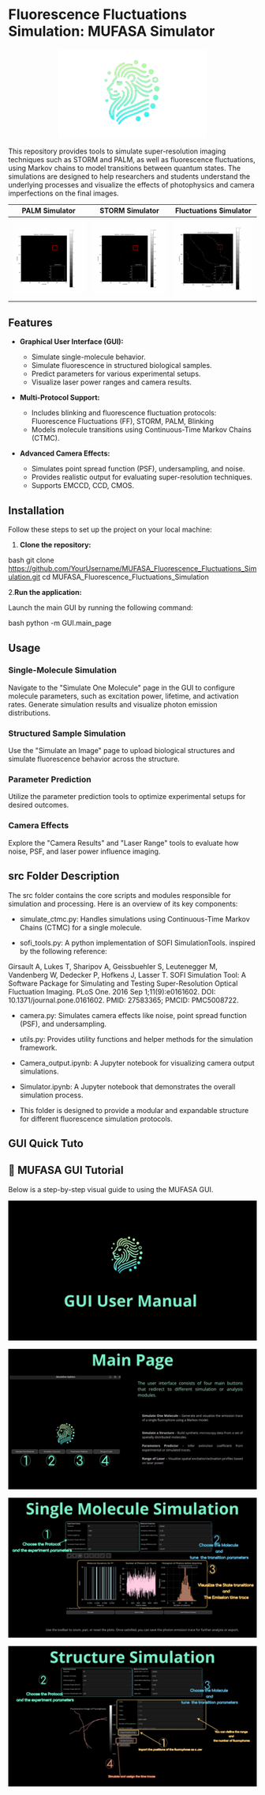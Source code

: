 # Fluorescence Fluctuations Simulation: MUFASA Simulator

<div align="center">
<img src="img/Logo MUFASA.png" alt="Fluorescence Simulation" width="300"/>
</div>

This repository provides tools to simulate super-resolution imaging techniques such as STORM and PALM, as well as fluorescence fluctuations, using Markov chains to model transitions between quantum states. The simulations are designed to help researchers and students understand the underlying processes and visualize the effects of photophysics and camera imperfections on the final images.


| PALM Simulator | STORM Simulator | Fluctuations Simulator |
|:--------------:|:---------------:|:----------------------:|
| <img src="img/emitted_photons_poisson_palm.gif" width="300"> | <img src="img/emitted_photons_poisson_storm.gif" width="300"> | <img src="img/emitted_photons_poisson_FF.gif" width="300"> |




## Features 

- **Graphical User Interface (GUI):**
  - Simulate single-molecule behavior.
  - Simulate fluorescence in structured biological samples.
  - Predict parameters for various experimental setups.
  - Visualize laser power ranges and camera results.

- **Multi-Protocol Support:**
  - Includes blinking and fluorescence fluctuation protocols: Fluorescence Fluctuations (FF), STORM, PALM, Blinking
  - Models molecule transitions using Continuous-Time Markov Chains (CTMC).
 
- **Advanced Camera Effects:**
  - Simulates point spread function (PSF), undersampling, and noise.
  - Provides realistic output for evaluating super-resolution techniques.
  - Supports EMCCD, CCD, CMOS.


## Installation

Follow these steps to set up the project on your local machine:

1. **Clone the repository:**

   
bash
   git clone https://github.com/YourUsername/MUFASA_Fluorescence_Fluctuations_Simulation.git
   cd MUFASA_Fluorescence_Fluctuations_Simulation


2.**Run the application:**

Launch the main GUI by running the following command:

  
bash
   python -m GUI.main_page


## Usage 

### Single-Molecule Simulation
Navigate to the "Simulate One Molecule" page in the GUI to configure molecule parameters, such as excitation power, lifetime, and activation rates. Generate simulation results and visualize photon emission distributions.

### Structured Sample Simulation
Use the "Simulate an Image" page to upload biological structures and simulate fluorescence behavior across the structure.

### Parameter Prediction
Utilize the parameter prediction tools to optimize experimental setups for desired outcomes.

### Camera Effects
Explore the "Camera Results" and "Laser Range" tools to evaluate how noise, PSF, and laser power influence imaging.


## src Folder Description

The src folder contains the core scripts and modules responsible for simulation and processing. Here is an overview of its key components:

- simulate_ctmc.py: Handles simulations using Continuous-Time Markov Chains (CTMC) for a  single molecule.

- sofi_tools.py: A python implementation of SOFI SimulationTools. inspired by the following reference:

Girsault A, Lukes T, Sharipov A, Geissbuehler S, Leutenegger M, Vandenberg W, Dedecker P, Hofkens J, Lasser T.
SOFI Simulation Tool: A Software Package for Simulating and Testing Super-Resolution Optical Fluctuation Imaging.
PLoS One. 2016 Sep 1;11(9):e0161602.
DOI: 10.1371/journal.pone.0161602. PMID: 27583365; PMCID: PMC5008722.

- camera.py: Simulates camera effects like noise, point spread function (PSF), and undersampling.

- utils.py: Provides utility functions and helper methods for the simulation framework.

- Camera_output.ipynb: A Jupyter notebook for visualizing camera output simulations.

- Simulator.ipynb: A Jupyter notebook that demonstrates the overall simulation process.

- This folder is designed to provide a modular and expandable structure for different fluorescence simulation protocols.



## GUI Quick Tuto
## 🧪 MUFASA GUI Tutorial

Below is a step-by-step visual guide to using the MUFASA GUI.

![Step 1](GUI/TUTO/1.jpg)

![Step 2](GUI/TUTO/2.jpg)

![Step 3](GUI/TUTO/3.jpg)

![Step 4](GUI/TUTO/4.jpg)
